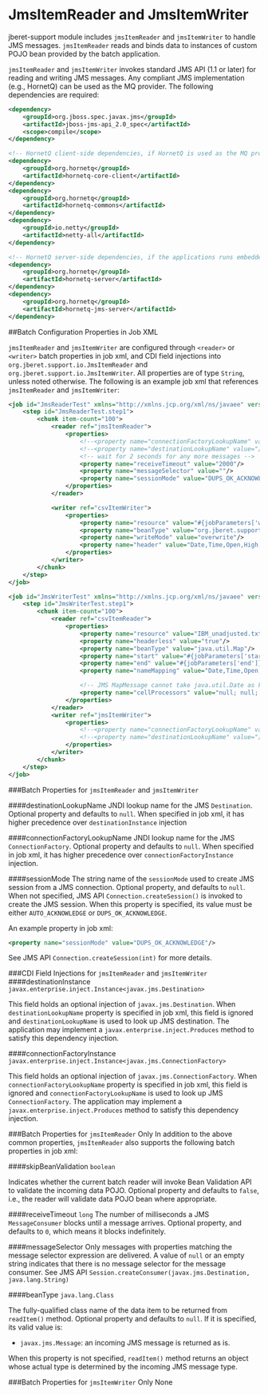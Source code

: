 # JmsItemReader and JmsItemWriter

jberet-support module includes `jmsItemReader` and `jmsItemWriter` to handle JMS messages. `jmsItemReader` reads and binds data to instances of custom POJO bean provided by the batch application. 

`jmsItemReader` and `jmsItemWriter` invokes standard JMS API (1.1 or later) for reading and writing JMS messages. Any compliant JMS implementation (e.g., HornetQ) can be used as the MQ provider.  The following dependencies are required:

```xml
<dependency>
    <groupId>org.jboss.spec.javax.jms</groupId>
    <artifactId>jboss-jms-api_2.0_spec</artifactId>
    <scope>compile</scope>
</dependency>

<!-- HornetQ client-side dependencies, if HornetQ is used as the MQ provider -->
<dependency>
    <groupId>org.hornetq</groupId>
    <artifactId>hornetq-core-client</artifactId>
</dependency>
<dependency>
    <groupId>org.hornetq</groupId>
    <artifactId>hornetq-commons</artifactId>
</dependency>
<dependency>
    <groupId>io.netty</groupId>
    <artifactId>netty-all</artifactId>
</dependency>

<!-- HornetQ server-side dependencies, if the applications runs embedded HornetQ server -->
<dependency>
    <groupId>org.hornetq</groupId>
    <artifactId>hornetq-server</artifactId>
</dependency>
<dependency>
    <groupId>org.hornetq</groupId>
    <artifactId>hornetq-jms-server</artifactId>
</dependency>
```

##Batch Configuration Properties in Job XML

`jmsItemReader` and `jmsItemWriter` are configured through `<reader>` or `<writer>` batch properties in job xml, and CDI field injections into `org.jberet.support.io.JmsItemReader` and `org.jberet.support.io.JmsItemWriter`. All properties are of type `String`, unless noted otherwise. The following is an example job xml that references `jmsItemReader` and `jmsItemWriter`:

```xml
<job id="JmsReaderTest" xmlns="http://xmlns.jcp.org/xml/ns/javaee" version="1.0">
    <step id="JmsReaderTest.step1">
        <chunk item-count="100">
            <reader ref="jmsItemReader">
                <properties>
                    <!--<property name="connectionFactoryLookupName" value="/cf"/>-->
                    <!--<property name="destinationLookupName" value="/queue/queue1"/>-->
                    <!-- wait for 2 seconds for any more messages -->
                    <property name="receiveTimeout" value="2000"/>
                    <property name="messageSelector" value=""/>
                    <property name="sessionMode" value="DUPS_OK_ACKNOWLEDGE"/>
                </properties>
            </reader>

            <writer ref="csvItemWriter">
                <properties>
                    <property name="resource" value="#{jobParameters['writeResource']}"/>
                    <property name="beanType" value="org.jberet.support.io.StockTrade"/>
                    <property name="writeMode" value="overwrite"/>
                    <property name="header" value="Date,Time,Open,High,Low,Close,Volume"/>
                </properties>
            </writer>
        </chunk>
    </step>
</job>
```

```xml
<job id="JmsWriterTest" xmlns="http://xmlns.jcp.org/xml/ns/javaee" version="1.0">
    <step id="JmsWriterTest.step1">
        <chunk item-count="100">
            <reader ref="csvItemReader">
                <properties>
                    <property name="resource" value="IBM_unadjusted.txt"/>
                    <property name="headerless" value="true"/>
                    <property name="beanType" value="java.util.Map"/>
                    <property name="start" value="#{jobParameters['start']}"/>
                    <property name="end" value="#{jobParameters['end']}"/>
                    <property name="nameMapping" value="Date,Time,Open,High,Low,Close,Volume"/>

                    <!-- JMS MapMessage cannot take java.util.Date as keyed value, so leave Date as string-->
                    <property name="cellProcessors" value="null; null; ParseDouble; ParseDouble; ParseDouble; ParseDouble; ParseDouble"/>
                </properties>
            </reader>
            <writer ref="jmsItemWriter">
                <properties>
                    <!--<property name="connectionFactoryLookupName" value="/cf"/>-->
                    <!--<property name="destinationLookupName" value="/queue/queue1"/>-->
                </properties>
            </writer>
        </chunk>
    </step>
</job>
```

###Batch Properties for `jmsItemReader` and `jmsItemWriter`

####destinationLookupName
JNDI lookup name for the JMS `Destination`. Optional property and defaults to `null`. When specified in job xml, it has higher precedence over `destinationInstance` injection

####connectionFactoryLookupName
JNDI lookup name for the JMS `ConnectionFactory`. Optional property and defaults to `null`. When specified in job xml, it has higher precedence over `connectionFactoryInstance` injection.

####sessionMode
The string name of the `sessionMode` used to create JMS session from a JMS connection. Optional property, and defaults to `null`. When not specified, JMS API `Connection.createSession()` is invoked to create the JMS session. When this property is specified, its value must be either `AUTO_ACKNOWLEDGE` or `DUPS_OK_ACKNOWLEDGE`.

An example property in job xml:
```xml
<property name="sessionMode" value="DUPS_OK_ACKNOWLEDGE"/>
```
See JMS API `Connection.createSession(int)` for more details.


###CDI Field Injections for `jmsItemReader` and `jmsItemWriter`
####destinationInstance
`javax.enterprise.inject.Instance<javax.jms.Destination>`

This field holds an optional injection of `javax.jms.Destination`. When `destinationLookupName` property is specified in job xml, this field is ignored and `destinationLookupName` is used to look up JMS destination. The application may implement a `javax.enterprise.inject.Produces` method to satisfy this dependency injection.

####connectionFactoryInstance
`javax.enterprise.inject.Instance<javax.jms.ConnectionFactory>`

This field holds an optional injection of `javax.jms.ConnectionFactory`. When `connectionFactoryLookupName` property is specified in job xml, this field is ignored and `connectionFactoryLookupName` is used to look up JMS `ConnectionFactory`. The application may implement a `javax.enterprise.inject.Produces` method to satisfy this dependency injection.


###Batch Properties for `jmsItemReader` Only
In addition to the above common properties, `jmsItemReader` also supports the following batch properties in job xml:

####skipBeanValidation
`boolean`

Indicates whether the current batch reader will invoke Bean Validation API to validate the incoming data POJO. Optional property and defaults to `false`, i.e., the reader will validate data POJO bean where appropriate.

####receiveTimeout
`long`
The number of milliseconds a JMS `MessageConsumer` blocks until a message arrives. Optional property, and defaults to `0`, which means it blocks indefinitely.

####messageSelector
Only messages with properties matching the message selector expression are delivered. A value of `null` or an empty string indicates that there is no message selector for the message consumer. See JMS API `Session.createConsumer(javax.jms.Destination, java.lang.String)`

####beanType
`java.lang.Class`

The fully-qualified class name of the data item to be returned from `readItem()` method. Optional property and defaults to `null`. If it is specified, its valid value is:

* `javax.jms.Message`: an incoming JMS message is returned as is.

When this property is not specified, `readItem()` method returns an object whose actual type is determined by the incoming JMS message type.

###Batch Properties for `jmsItemWriter` Only
None


